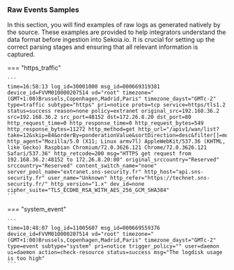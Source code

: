
### Raw Events Samples

In this section, you will find examples of raw logs as generated natively by the source. These examples are provided to help integrators understand the data format before ingestion into Sekoia.io. It is crucial for setting up the correct parsing stages and ensuring that all relevant information is captured.


=== "https_traffic"

    ```
	time=16:58:13 log_id=30001000 msg_id=000669319381 device_id=FVVM010000207514 vd="root" timezone="(GMT+1:00)Brussels,Copenhagen,Madrid,Paris" timezone_dayst="GMTc-2" type=traffic subtype="https" pri=notice proto=tcp service=https/tls1.2 status=success reason=none policy=extranet original_src=192.168.36.2 src=192.168.36.2 src_port=48152 dst=172.26.8.20 dst_port=80 http_request_time=0 http_response_time=0 http_request_bytes=549 http_response_bytes=11272 http_method=get http_url="/apiv1/wan/list?take=12&skip=84&orderBy=ponderationValue&sortDirection=desc&filter[]=monitor,equalsBool,true&filter[]=status,equal,DOWN" http_agent="Mozilla/5.0 (X11; Linux armv7l) AppleWebKit/537.36 (KHTML, like Gecko) Raspbian Chromium/72.0.3626.121 Chrome/72.0.3626.121 Safari/537.36" http_retcode=200 msg="HTTPS get request from 192.168.36.2:48152 to 172.26.8.20:80" original_srccountry="Reserved" srccountry="Reserved" content_switch_name="none" server_pool_name="extranet.sns-security.fr" http_host="api.sns-security.fr" user_name="Unknown" http_refer="https://technet.sns-security.fr/" http_version="1.x" dev_id=none cipher_suite="TLS_ECDHE_RSA_WITH_AES_256_GCM_SHA384"
    ```



=== "system_event"

    ```
	time=10:48:07 log_id=11005607 msg_id=000669559376 device_id=FVVM010000207514 vd="root" timezone="(GMT+1:00)Brussels,Copenhagen,Madrid,Paris" timezone_dayst="GMTc-2" type=event subtype="system" pri=notice trigger_policy="" user=daemon ui=daemon action=check-resource status=success msg="The logdisk usage is too high" 
    ```




